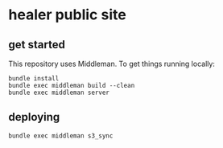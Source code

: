 # healer public site

## get started

This repository uses Middleman. To get things running locally:

```
bundle install
bundle exec middleman build --clean
bundle exec middleman server
```

## deploying

```bundle exec middleman s3_sync```
